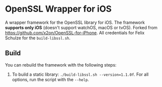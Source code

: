 # OpenSSL Wrapper for iOS

A wrapper framework for the OpenSSL library for iOS. The framework **supports only iOS** (doesn't support watchOS, macOS or tvOS). Forked from https://github.com/x2on/OpenSSL-for-iPhone. All credentials for Felix Schulze for the `build-libssl.sh`.

## Build

You can rebuild the framework with the following steps:
1. To build a static library: `./build-libssl.sh --version=1.1.0f`. For all options, run the script with the `--help`.
